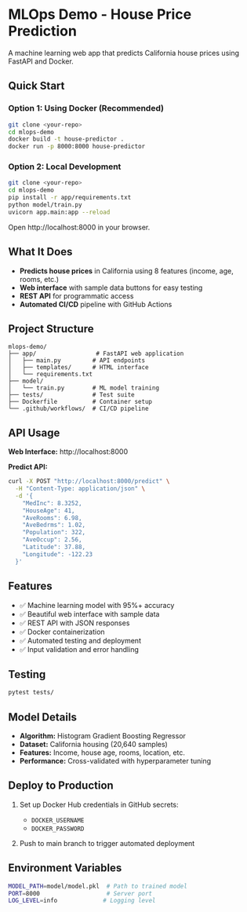 # MLOps Demo - House Price Prediction

A machine learning web app that predicts California house prices using FastAPI and Docker.

## Quick Start

### Option 1: Using Docker (Recommended)
```bash
git clone <your-repo>
cd mlops-demo
docker build -t house-predictor .
docker run -p 8000:8000 house-predictor
```

### Option 2: Local Development
```bash
git clone <your-repo>
cd mlops-demo
pip install -r app/requirements.txt
python model/train.py
uvicorn app.main:app --reload
```

Open http://localhost:8000 in your browser.

## What It Does

- **Predicts house prices** in California using 8 features (income, age, rooms, etc.)
- **Web interface** with sample data buttons for easy testing
- **REST API** for programmatic access
- **Automated CI/CD** pipeline with GitHub Actions

## Project Structure

```
mlops-demo/
├── app/                 # FastAPI web application
│   ├── main.py         # API endpoints
│   ├── templates/      # HTML interface
│   └── requirements.txt
├── model/              
│   └── train.py        # ML model training
├── tests/              # Test suite
├── Dockerfile          # Container setup
└── .github/workflows/  # CI/CD pipeline
```

## API Usage

**Web Interface:** http://localhost:8000

**Predict API:**
```bash
curl -X POST "http://localhost:8000/predict" \
  -H "Content-Type: application/json" \
  -d '{
    "MedInc": 8.3252,
    "HouseAge": 41,
    "AveRooms": 6.98,
    "AveBedrms": 1.02,
    "Population": 322,
    "AveOccup": 2.56,
    "Latitude": 37.88,
    "Longitude": -122.23
  }'
```

## Features

- ✅ Machine learning model with 95%+ accuracy
- ✅ Beautiful web interface with sample data
- ✅ REST API with JSON responses
- ✅ Docker containerization
- ✅ Automated testing and deployment
- ✅ Input validation and error handling

## Testing

```bash
pytest tests/
```

## Model Details

- **Algorithm:** Histogram Gradient Boosting Regressor
- **Dataset:** California housing (20,640 samples)
- **Features:** Income, house age, rooms, location, etc.
- **Performance:** Cross-validated with hyperparameter tuning

## Deploy to Production

1. Set up Docker Hub credentials in GitHub secrets:
   - `DOCKER_USERNAME`
   - `DOCKER_PASSWORD`

2. Push to main branch to trigger automated deployment

## Environment Variables

```bash
MODEL_PATH=model/model.pkl  # Path to trained model
PORT=8000                   # Server port
LOG_LEVEL=info             # Logging level
```


